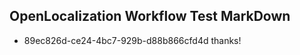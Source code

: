 ## OpenLocalization Workflow Test MarkDown
* 89ec826d-ce24-4bc7-929b-d88b866cfd4d thanks!

<!--HONumber=Jul16_HO4-->


